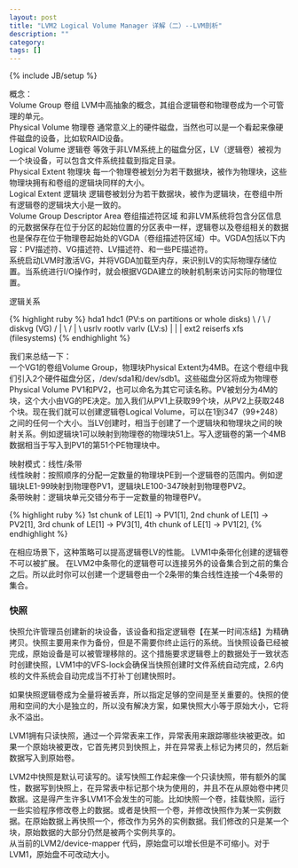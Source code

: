 ```yaml
---
layout: post
title: "LVM2 Logical Volume Manager 详解（二）--LVM剖析"
description: ""
category: 
tags: []
---
```

{% include JB/setup %}
<p>
概念：<br/>
Volume Group 卷组 LVM中高抽象的概念，其组合逻辑卷和物理卷成为一个可管理的单元。<br/>
Physical Volume 物理卷 通常意义上的硬件磁盘，当然也可以是一个看起来像硬件磁盘的设备，比如软RAID设备。<br/>
Logical Volume 逻辑卷 等效于非LVM系统上的磁盘分区，LV（逻辑卷）被视为一个块设备，可以包含文件系统挂载到指定目录。<br/>
Physical Extent 物理块 每一个物理卷被划分为若干数据块，被作为物理块，这些物理块拥有和卷组的逻辑块同样的大小。<br/>
Logical Extent 逻辑块 逻辑卷被划分为若干数据块，被作为逻辑块，在卷组中所有逻辑卷的逻辑块大小是一致的。<br/>
Volume Group Descriptor Area 卷组描述符区域  和非LVM系统将包含分区信息的元数据保存在位于分区的起始位置的分区表中一样，逻辑卷以及卷组相关的数据也是保存在位于物理卷起始处的VGDA（卷组描述符区域）中。VGDA包括以下内容：PV描述符、VG描述符、LV描述符、和一些PE描述符。<br/>
系统启动LVM时激活VG，并将VGDA加载至内存，来识别LV的实际物理存储位置。当系统进行I/O操作时，就会根据VGDA建立的映射机制来访问实际的物理位置。<br/>
</p>
<p>逻辑关系</p>
{% highlight ruby %}
hda1   hdc1      (PV:s on partitions or whole disks)                        
       \   /                                                                    
        \ /                                                                     
       diskvg        (VG)                                                       
       /  |  \                                                                  
      /   |   \                                                                 
  usrlv rootlv varlv (LV:s)
    |      |     |                                                              
 ext2  reiserfs  xfs (filesystems)
{% endhighlight %}
<p>
我们来总结一下：<br/>
一个VG1的卷组Volume Group，物理块Physical Extent为4MB。在这个卷组中我们引入2个硬件磁盘分区，/dev/sda1和/dev/sdb1。这些磁盘分区将成为物理卷Physical Volume   PV1和PV2，也可以命名为其它可读名称。PV被划分为4M的块，这个大小由VG的PE决定。加入我们从PV1上获取99个块，从PV2上获取248个块。现在我们就可以创建逻辑卷Logical Volume，可以在1到347（99+248）之间的任何一个大小。当LV创建时，相当于创建了一个逻辑块和物理块之间的映射关系。例如逻辑块1可以映射到物理卷的物理块51上。写入逻辑卷的第一个4MB数据相当于写入到PV1的第51个PE物理块中。
</p>
<p>
映射模式：线性/条带<br>
线性映射：按照顺序的分配一定数量的物理块PE到一个逻辑卷的范围内。例如逻辑块LE1-99映射到物理卷PV1，逻辑块LE100-347映射到物理卷PV2。<br>
条带映射：逻辑块单元交错分布于一定数量的物理卷PV。
</p>
{% highlight ruby %}
1st chunk of LE[1] -> PV1[1],
2nd chunk of LE[1] -> PV2[1],
3rd chunk of LE[1] -> PV3[1],
4th chunk of LE[1] -> PV1[2],
{% endhighlight %}
<p>
在相应场景下，这种策略可以提高逻辑卷LV的性能。
LVM1中条带化创建的逻辑卷不可以被扩展。
在LVM2中条带化的逻辑卷可以连接另外的设备集合到之前的集合之后。所以此时你可以创建一个逻辑卷由一个2条带的集合线性连接一个4条带的集合。
</p>
<h3>快照</h3>
<p>
快照允许管理员创建新的块设备，该设备和指定逻辑卷【在某一时间冻结】为精确拷贝。快照主要用来作为备份，但是不需要你终止运行的系统。当快照设备已经被完成，原始设备是可以被管理移除的。这个措施要求逻辑卷上的数据处于一致状态时创建快照，LVM1中的VFS-lock会确保当快照创建时文件系统自动完成，2.6内核的文件系统会自动完成当不打补丁创建快照时。<br>

如果快照逻辑卷成为全量将被丢弃，所以指定足够的空间是至关重要的。快照的使用和空间的大小是独立的，所以没有解决方案，如果快照大小等于原始大小，它将永不溢出。<br>

LVM1拥有只读快照，通过一个异常表来工作，异常表用来跟踪哪些块被更改。如果一个原始块被更改，它首先拷贝到快照上，并在异常表上标记为拷贝的，然后新数据写入到原始卷。<br>

LVM2中快照是默认可读写的。读写快照工作起来像一个只读快照，带有额外的属性，数据写到快照上，在异常表中标记那个块为使用的，并且不在从原始卷中拷贝数据。这是得产生许多LVM1不会发生的可能。比如快照一个卷，挂载快照，运行一些实验程序修改卷上的数据。或者是快照一个卷，并修改快照作为某一实例数据。在原始数据上再快照一个，修改作为另外的实例数据。我们修改的只是某一个块，原始数据的大部分仍然是被两个实例共享的。<br>
从当前的LVM2/device-mapper 代码，原始盘可以增长但是不可缩小。对于LVM1，原始盘不可改动大小。
</p>

